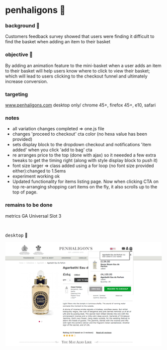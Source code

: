 # penhaligons  :rocket:

### background  :bell:
Customers feedback survey showed that users were finding it difficult to find the basket when adding an item to their basket

### objective :book:
By adding an animation feature to the mini-basket when a  user adds an item to their basket will help users know where to click to view their basket; which will lead to users clicking to the checkout funnel and ultimately increase conversion. 

### targeting
www.penhaligons.com
desktop only/ chrome 45+, firefox 45+, e10, safari



### notes
- all variation changes completed => one.js file
- changes 'proceed to checkout' cta color (no hexa value has been provided)
- sets display block to the dropdown checkout and notifications 'item added'
  when you click 'add to bag' cta
- re arranges price to the top (done with ajax) so it neeeded
  a few extra tweaks to get the timing right (along with style display block to push it)
- font size larger => class added using a for loop (no font size provided either):changed to 1.5ems
- experiment working ok
- Updated functionality for items listing page. Now when clicking CTA on top re-arranging shopping cart items on the fly, it also scrolls up to the top of page.


### remains to be done
metrics 
GA Universal Slot 3 

<br/>




<kbd>desktop</kbd>  :rocket:     

![](/images/finaldraft.png) 



